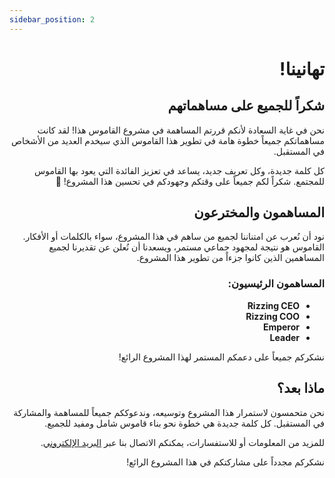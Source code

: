 ```yaml
---
sidebar_position: 2
---
```


<div dir="rtl">

# تهانينا!

## شكراً للجميع على مساهماتهم

نحن في غاية السعادة لأنكم قررتم المساهمة في مشروع القاموس هذا! لقد كانت مساهماتكم جميعاً خطوة هامة في تطوير هذا القاموس الذي سيخدم العديد من الأشخاص في المستقبل.

كل كلمة جديدة، وكل تعريف جديد، يساعد في تعزيز الفائدة التي يعود بها القاموس للمجتمع. شكراً لكم جميعاً على وقتكم وجهودكم في تحسين هذا المشروع! 🌟

## المساهمون والمخترعون

نود أن نُعرب عن امتناننا لجميع من ساهم في هذا المشروع، سواء بالكلمات أو الأفكار. القاموس هو نتيجة لمجهود جماعي مستمر، ويسعدنا أن نُعلن عن تقديرنا لجميع المساهمين الذين كانوا جزءاً من تطوير هذا المشروع.

### المساهمون الرئيسيون:

- **Rizzing CEO**
- **Rizzing COO**
- **Emperor**
- **Leader**

نشكركم جميعاً على دعمكم المستمر لهذا المشروع الرائع!

## ماذا بعد؟

نحن متحمسون لاستمرار هذا المشروع وتوسيعه، وندعوككم جميعاً للمساهمة والمشاركة في المستقبل. كل كلمة جديدة هي خطوة نحو بناء قاموس شامل ومفيد للجميع.

للمزيد من المعلومات أو للاستفسارات، يمكنكم الاتصال بنا عبر [البريد الإلكتروني]([fouadalgahmi7@gmail.com]).

نشكركم مجدداً على مشاركتكم في هذا المشروع الرائع!

</div>

